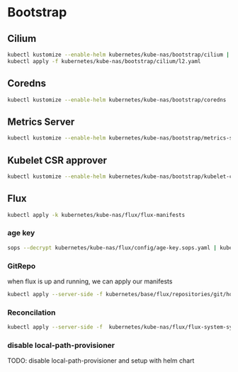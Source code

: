 # Bootstrap

## Cilium

```bash
kubectl kustomize --enable-helm kubernetes/kube-nas/bootstrap/cilium | kubectl apply -n kube-system -f -
kubectl apply -f kubernetes/kube-nas/bootstrap/cilium/l2.yaml
```

## Coredns

```bash
kubectl kustomize --enable-helm kubernetes/kube-nas/bootstrap/coredns | kubectl apply -n kube-system -f -
```

## Metrics Server

```bash
kubectl kustomize --enable-helm kubernetes/kube-nas/bootstrap/metrics-server | kubectl apply -n kube-system -f -
```

## Kubelet CSR approver

```bash
kubectl kustomize --enable-helm kubernetes/kube-nas/bootstrap/kubelet-csr-approver | kubectl apply -n kube-system -f -
```

## Flux

```bash
kubectl apply -k kubernetes/kube-nas/flux/flux-manifests
```

### age key

```bash
sops --decrypt kubernetes/kube-nas/flux/config/age-key.sops.yaml | kubectl apply -f -
```

### GitRepo

when flux is up and running, we can apply our manifests

```bash
kubectl apply --server-side -f kubernetes/base/flux/repositories/git/home-ops.yaml
```

### Reconcilation

```bash
kubectl apply --server-side -f  kubernetes/kube-nas/flux/flux-system-sync.yaml
```

### disable local-path-provisioner

TODO: disable local-path-provisioner and setup with helm chart

